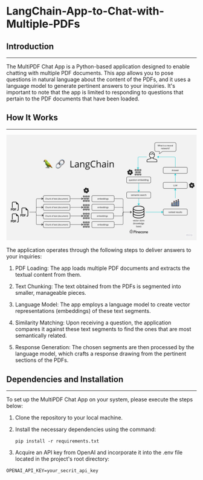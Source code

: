 # LangChain-App-to-Chat-with-Multiple-PDFs

## Introduction
------------
The MultiPDF Chat App is a Python-based application designed to enable chatting with multiple PDF documents. This app allows you to pose questions in natural language about the content of the PDFs, and it uses a language model to generate pertinent answers to your inquiries. It's important to note that the app is limited to responding to questions that pertain to the PDF documents that have been loaded.

## How It Works
------------

![MultiPDF Chat App Diagram](/PDF-LangChain.jpg)

The application operates through the following steps to deliver answers to your inquiries:

1. PDF Loading: The app loads multiple PDF documents and extracts the textual content from them.

2. Text Chunking: The text obtained from the PDFs is segmented into smaller, manageable pieces.

3. Language Model: The app employs a language model to create vector representations (embeddings) of these text segments.

4. Similarity Matching: Upon receiving a question, the application compares it against these text segments to find the ones that are most semantically related.
 
5. Response Generation: The chosen segments are then processed by the language model, which crafts a response drawing from the pertinent sections of the PDFs.

## Dependencies and Installation
----------------------------
To set up the MultiPDF Chat App on your system, please execute the steps below:

1. Clone the repository to your local machine.

2. Install the necessary dependencies using the command:
   ```
   pip install -r requirements.txt
   ```
3. Acquire an API key from OpenAI and incorporate it into the .env file located in the project's root directory:
```commandline
OPENAI_API_KEY=your_secrit_api_key
```
